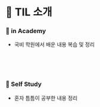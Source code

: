 # :bookmark_tabs: TIL 소개

### :pushpin: in Academy

- 국비 학원에서 배운 내용 복습 및 정리

<br/>

<br/>

<br/>

### :pushpin: Self Study

- 혼자 틈틈이 공부한 내용 정리

<br/>

<br/>

<br/>
